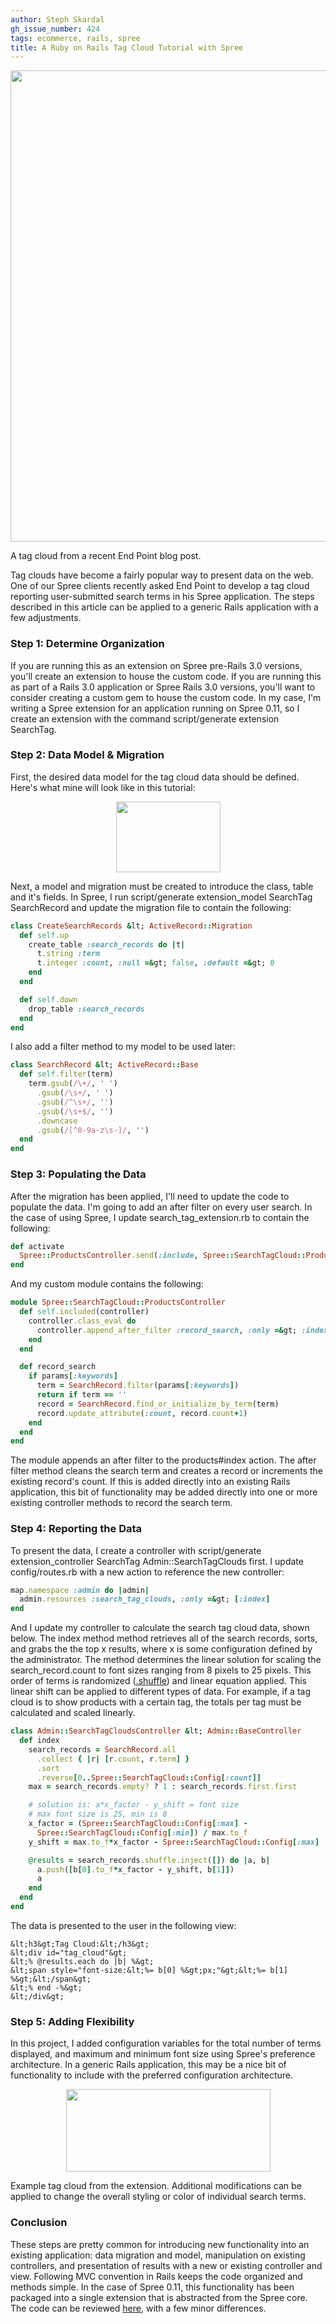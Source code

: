 ```yaml
---
author: Steph Skardal
gh_issue_number: 424
tags: ecommerce, rails, spree
title: A Ruby on Rails Tag Cloud Tutorial with Spree
---
```


<a href="http://blog.endpoint.com/2011/02/in-our-own-words.html"><img border="0" src="/blog/2011/03/07/rails-tag-cloud-tutorial-spree/image-0.png" width="754px"/></a>

A tag cloud from a recent End Point blog post.

Tag clouds have become a fairly popular way to present data on the web. One of our Spree clients recently asked End Point to develop a tag cloud reporting user-submitted search terms in his Spree application. The steps described in this article can be applied to a generic Rails application with a few adjustments.

### Step 1: Determine Organization

If you are running this as an extension on Spree pre-Rails 3.0 versions, you'll create an extension to house the custom code. If you are running this as part of a Rails 3.0 application or Spree Rails 3.0 versions, you'll want to consider creating a custom gem to house the custom code. In my case, I'm writing a Spree extension for an application running on Spree 0.11, so I create an extension with the command script/generate extension SearchTag.

### Step 2: Data Model &amp; Migration

First, the desired data model for the tag cloud data should be defined. Here's what mine will look like in this tutorial:

<a href="/blog/2011/03/07/rails-tag-cloud-tutorial-spree/image-0-big.png" onblur="try {parent.deselectBloggerImageGracefully();} catch(e) {}"><img alt="" border="0" id="BLOGGER_PHOTO_ID_5581403495920932162" src="/blog/2011/03/07/rails-tag-cloud-tutorial-spree/image-0.png" style="display:block; margin:0px auto 10px; text-align:center;cursor:pointer; cursor:hand;width: 167px; height: 113px;"/></a>

Next, a model and migration must be created to introduce the class, table and it's fields. In Spree, I run script/generate extension_model SearchTag SearchRecord and update the migration file to contain the following:

```ruby
class CreateSearchRecords &lt; ActiveRecord::Migration
  def self.up
    create_table :search_records do |t|
      t.string :term
      t.integer :count, :null =&gt; false, :default =&gt; 0
    end
  end

  def self.down
    drop_table :search_records
  end
end
```

I also add a filter method to my model to be used later:

```ruby
class SearchRecord &lt; ActiveRecord::Base
  def self.filter(term)
    term.gsub(/\+/, ' ')
      .gsub(/\s+/, ' ')
      .gsub(/^\s+/, '')
      .gsub(/\s+$/, '')
      .downcase
      .gsub(/[^0-9a-z\s-]/, '')
  end
end
```

### Step 3: Populating the Data

After the migration has been applied, I'll need to update the code to populate the data. I'm going to add an after filter on every user search. In the case of using Spree, I update search_tag_extension.rb to contain the following:

```ruby
def activate
  Spree::ProductsController.send(:include, Spree::SearchTagCloud::ProductsController)
end
```

And my custom module contains the following:

```ruby
module Spree::SearchTagCloud::ProductsController
  def self.included(controller)
    controller.class_eval do
      controller.append_after_filter :record_search, :only =&gt; :index
    end
  end

  def record_search
    if params[:keywords]
      term = SearchRecord.filter(params[:keywords])
      return if term == ''
      record = SearchRecord.find_or_initialize_by_term(term)
      record.update_attribute(:count, record.count+1)
    end
  end
end
```

The module appends an after filter to the products#index action. The after filter method cleans the search term and creates a record or increments the existing record's count. If this is added directly into an existing Rails application, this bit of functionality may be added directly into one or more existing controller methods to record the search term.

### Step 4: Reporting the Data

To present the data, I create a controller with script/generate extension_controller SearchTag Admin::SearchTagClouds first. I update config/routes.rb with a new action to reference the new controller:

```ruby
map.namespace :admin do |admin|
  admin.resources :search_tag_clouds, :only =&gt; [:index]
end
```

And I update my controller to calculate the search tag cloud data, shown below. The index method method retrieves all of the search records, sorts, and grabs the the top x results, where x is some configuration defined by the administrator. The method determines the linear solution for scaling the search_record.count to font sizes ranging from 8 pixels to 25 pixels. This order of terms is randomized ([.shuffle](http://www.ruby-doc.org/core/classes/Array.html#M000284)) and linear equation applied. This linear shift can be applied to different types of data. For example, if a tag cloud is to show products with a certain tag, the totals per tag must be calculated and scaled linearly.

```ruby
class Admin::SearchTagCloudsController &lt; Admin::BaseController
  def index
    search_records = SearchRecord.all
      .collect { |r| [r.count, r.term] }
      .sort
      .reverse[0..Spree::SearchTagCloud::Config[:count]]
    max = search_records.empty? ? 1 : search_records.first.first

    # solution is: a*x_factor - y_shift = font size
    # max font size is 25, min is 8
    x_factor = (Spree::SearchTagCloud::Config[:max] -
      Spree::SearchTagCloud::Config[:min]) / max.to_f
    y_shift = max.to_f*x_factor - Spree::SearchTagCloud::Config[:max]

    @results = search_records.shuffle.inject([]) do |a, b|
      a.push([b[0].to_f*x_factor - y_shift, b[1]])
      a
    end
  end
end
```

The data is presented to the user in the following view:

```nohighlight
&lt;h3&gt;Tag Cloud:&lt;/h3&gt;
&lt;div id="tag_cloud"&gt;
&lt;% @results.each do |b| %&gt;
&lt;span style="font-size:&lt;%= b[0] %&gt;px;"&gt;&lt;%= b[1] %&gt;&lt;/span&gt;
&lt;% end -%&gt;
&lt;/div&gt;
```

### Step 5: Adding Flexibility

In this project, I added configuration variables for the total number of terms displayed, and maximum and minimum font size using Spree's preference architecture. In a generic Rails application, this may be a nice bit of functionality to include with the preferred configuration architecture.

<a href="/blog/2011/03/07/rails-tag-cloud-tutorial-spree/image-1-big.png" onblur="try {parent.deselectBloggerImageGracefully();} catch(e) {}"><img alt="" border="0" id="BLOGGER_PHOTO_ID_5581403499162521858" src="/blog/2011/03/07/rails-tag-cloud-tutorial-spree/image-1.png" style="display:block; margin:0px auto 10px; text-align:center;cursor:pointer; cursor:hand;width: 327px; height: 132px;"/></a>

Example tag cloud from the extension.
Additional modifications can be applied to change the
overall styling or color of individual search terms.

### Conclusion

These steps are pretty common for introducing new functionality into an existing application: data migration and model, manipulation on existing controllers, and presentation of results with a new or existing controller and view. Following MVC convention in Rails keeps the code organized and methods simple. In the case of Spree 0.11, this functionality has been packaged into a single extension that is abstracted from the Spree core. The code can be reviewed [here](https://github.com/stephskardal/spree-search-tag-cloud), with a few minor differences.
